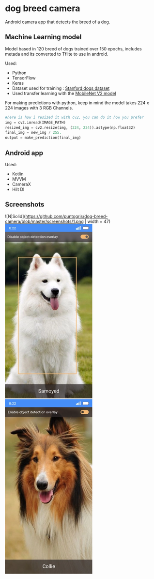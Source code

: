 # dog breed camera
Android camera app that detects the breed of a dog.

## Machine Learning model

Model based in 120 breed of dogs trained over 150 epochs, includes metada and its converted to Tflite to use in android.

Used:

  * Python
  * TensorFlow
  * Keras
  * Dataset used for training : [Stanford dogs dataset](http://vision.stanford.edu/aditya86/ImageNetDogs/main.html)
  * Used transfer learning with the [MobileNet V2 model](https://tfhub.dev/google/tf2-preview/mobilenet_v2/feature_vector/4)


For making predictions with python, keep in mind the model takes 224 x 224 images with 3 RGB Channels.
```python
#here is how i resized it with cv2, you can do it how you prefer
img = cv2.imread(IMAGE_PATH)
resized_img = cv2.resize(img, (224, 224)).astype(np.float32)
final_img = new_img / 255.
output = make_prediction(final_img)
```

## Android app
Used:

  * Kotlin
  * MVVM
  * CameraX
  * Hilt DI

## Screenshots
![N|Solid](https://github.com/puntogris/dog-breed-camera/blob/master/screenshots/1.png | width = 47)
![N|Solid](https://github.com/puntogris/dog-breed-camera/blob/master/screenshots/2.webp)
![N|Solid](https://github.com/puntogris/dog-breed-camera/blob/master/screenshots/3.webp)
